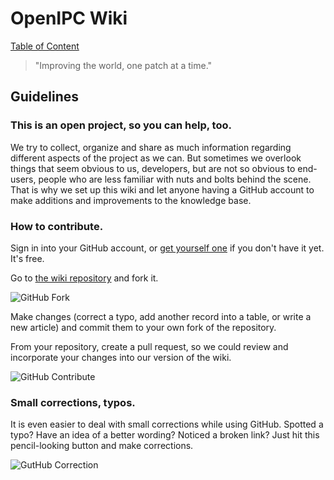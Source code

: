 # OpenIPC Wiki
[Table of Content](../README.md)

> "Improving the world, one patch at a time."

Guidelines
---

### This is an open project, so you can help, too.

We try to collect, organize and share as much information regarding different
aspects of the project as we can. But sometimes we overlook things that seem
obvious to us, developers, but are not so obvious to end-users, people who are
less familiar with nuts and bolts behind the scene. That is why we set up this
wiki and let anyone having a GitHub account to make additions and improvements
to the knowledge base.

### How to contribute.

Sign in into your GitHub account, or [get yourself one][gh-signup] if you don't
have it yet. It's free.

Go to [the wiki repository](https://github.com/openIPC/wiki/) and fork it.

![GitHub Fork](../images/gh-fork.webp)

Make changes (correct a typo, add another record into a table, or write a new
article) and commit them to your own fork of the repository.

From your repository, create a pull request, so we could review and incorporate
your changes into our version of the wiki.

![GitHub Contribute](../images/gh-contribute.webp)

### Small corrections, typos.

It is even easier to deal with small corrections while using GitHub. Spotted a
typo? Have an idea of a better wording? Noticed a broken link? Just hit this
pencil-looking button and make corrections.

![GutHub Correction](../images/gh-correction.webp)

[gh-signup]: https://github.com/signup
